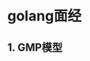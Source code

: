 <!--
 * @Author: uestc.zyj@gmail.com
 * @Date: 2021-09-24 14:49:46
 * @LastEditTime: 2021-09-24 14:49:46
 * @Description: go interview questions
 * @FilePath: /interviews/go/go.md
-->

# golang面经

## 1. GMP模型

